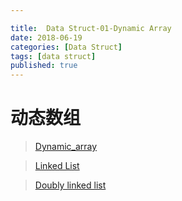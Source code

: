 ```yaml
---

title:  Data Struct-01-Dynamic Array
date: 2018-06-19
categories: [Data Struct]
tags: [data struct]
published: true
---
```


# 动态数组

> [Dynamic_array](https://en.wikipedia.org/wiki/Dynamic_array)

> [Linked List](https://en.wikipedia.org/wiki/Linked_list)

> [Doubly linked list](https://en.wikipedia.org/wiki/Doubly_linked_list)









